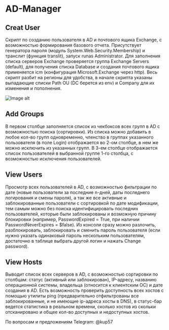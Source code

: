 # AD-Manager

## Creat User

Скрипт по созданию пользователя в AD и почтового ящика Exchange, с возможностью формирования базового отчета. Присутствует генератора пароля (модуль System.Web.Security.Membership) и транслит (функция translit), запуск runas Administrator. Для заполнения списка серверов Exchange проверяется группа Exchange Servers (default), для получения списка Database и создания почтового ящика применяется icm (конфигурация Microsoft.Exchange через http). Весь скрипт разбит на регионы для удобства, в начале скрипта указаны выпадающие списки Path OU (DC берется из env) и Company для их изменения и пополнения.

![Image alt]()

## Add Groups

В первом столбце заполняется список из чекбоксов всех групп в AD с возможностью поиска (сортировки). Из списка можно добавить в любое кол-во групп одновременно, членство в группах указанного пользователя (в поле Login) отображается во 2-ом столбце, в нем же можно исключить из указанных групп. В 3-ем столбце отображается список пользователей в выбранной группе 1-го столбца, с возможностью исключения пользователей.

## View Users

Просмотр всех пользователей в AD, с возможностью фильтрации по дате (новые пользователи за последние n-дней, даты последнего логирования и смены пароля), а так же все активные и заблокированные пользователи с сортировкой по дате модификации, тем самым можно без поиска идентифицировать последних пользователей, которые были заблокированы и возможную причину блокировки (например, PasswordExpired = True, при наличии PasswordNeverExpires = $false). Из консоли сразу можно разлочить, разблокировать, заблокировать и сменить пароль пользователя (если нужно указать одинаковый пароль нескольким пользователям, достаточно в таблице выбрать другой логин и нажать Change password).

## View Hosts

Выводит список всех серверов в AD, с возможностью сортировки по столбцам: статус (активный или заблокирован), IP-адресу, названию операционной системы, владельца (относится к клиентским ОС) и дате создания в AD. Есть возможность проверить доступность всех хостов с помощью утилиты ping (предварительно отфильтрованы все заблокированные, и не имеющие ip-адреса хосты в DNS), в статус-бар ведется статистика в реальном времени, сколько хостов из скольки отсканировано и общее кол-во доступных и недоступных хостов.

По вопросам и предложениям Telegram: @kup57
